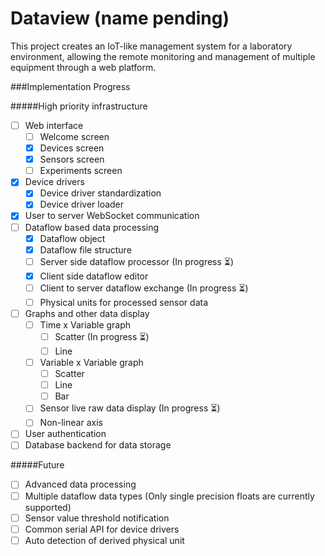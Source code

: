# Dataview (name pending)
This project creates an IoT-like management system for a laboratory environment, allowing the remote monitoring and
management of multiple equipment through a web platform.

###Implementation Progress

#####High priority infrastructure
- [ ] Web interface
    - [ ] Welcome screen
    - [x] Devices screen
    - [x] Sensors screen
    - [ ] Experiments screen
- [x] Device drivers
    - [x] Device driver standardization
    - [x] Device driver loader
- [x] User to server WebSocket communication
- [ ] Dataflow based data processing
    - [x] Dataflow object
    - [x] Dataflow file structure
    - [ ] Server side dataflow processor (In progress :hourglass_flowing_sand:)
    - [x] Client side dataflow editor
    - [ ] Client to server dataflow exchange (In progress :hourglass_flowing_sand:)
    - [ ] Physical units for processed sensor data
- [ ] Graphs and other data display
    - [ ] Time x Variable graph
        - [ ] Scatter (In progress :hourglass_flowing_sand:)
        - [ ] Line
    - [ ] Variable x Variable graph
        - [ ] Scatter
        - [ ] Line
        - [ ] Bar
    - [ ] Sensor live raw data display (In progress :hourglass_flowing_sand:)
    - [ ] Non-linear axis
- [ ] User authentication
- [ ] Database backend for data storage

#####Future
- [ ] Advanced data processing
- [ ] Multiple dataflow data types (Only single precision floats are currently supported)
- [ ] Sensor value threshold notification
- [ ] Common serial API for device drivers
- [ ] Auto detection of derived physical unit